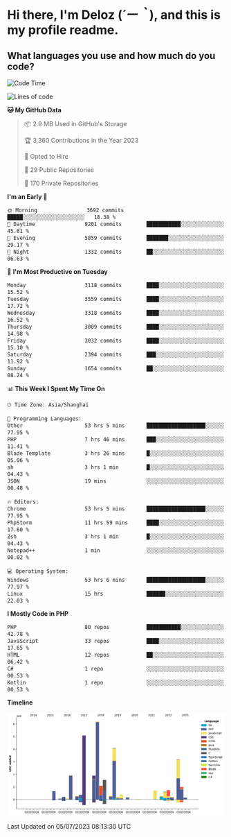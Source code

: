 # **Hi there, I'm Deloz (*´ー｀*), and this is my profile readme.**

## **What languages you use and how much do you code?**

<!--START_SECTION:waka-->
![Code Time](http://img.shields.io/badge/Code%20Time-1%2C832%20hrs%2024%20mins-blue)

![Lines of code](https://img.shields.io/badge/From%20Hello%20World%20I%27ve%20Written-31.3%20million%20lines%20of%20code-blue)

**🐱 My GitHub Data** 

> 📦 2.9 MB Used in GitHub's Storage 
 > 
> 🏆 3,360 Contributions in the Year 2023
 > 
> 💼 Opted to Hire
 > 
> 📜 29 Public Repositories 
 > 
> 🔑 170 Private Repositories 
 > 
**I'm an Early 🐤** 

```text
🌞 Morning                3692 commits        █████░░░░░░░░░░░░░░░░░░░░   18.38 % 
🌆 Daytime                9201 commits        ███████████░░░░░░░░░░░░░░   45.81 % 
🌃 Evening                5859 commits        ███████░░░░░░░░░░░░░░░░░░   29.17 % 
🌙 Night                  1332 commits        ██░░░░░░░░░░░░░░░░░░░░░░░   06.63 % 
```
📅 **I'm Most Productive on Tuesday** 

```text
Monday                   3118 commits        ████░░░░░░░░░░░░░░░░░░░░░   15.52 % 
Tuesday                  3559 commits        ████░░░░░░░░░░░░░░░░░░░░░   17.72 % 
Wednesday                3318 commits        ████░░░░░░░░░░░░░░░░░░░░░   16.52 % 
Thursday                 3009 commits        ████░░░░░░░░░░░░░░░░░░░░░   14.98 % 
Friday                   3032 commits        ████░░░░░░░░░░░░░░░░░░░░░   15.10 % 
Saturday                 2394 commits        ███░░░░░░░░░░░░░░░░░░░░░░   11.92 % 
Sunday                   1654 commits        ██░░░░░░░░░░░░░░░░░░░░░░░   08.24 % 
```


📊 **This Week I Spent My Time On** 

```text
🕑︎ Time Zone: Asia/Shanghai

💬 Programming Languages: 
Other                    53 hrs 5 mins       ███████████████████░░░░░░   77.95 % 
PHP                      7 hrs 46 mins       ███░░░░░░░░░░░░░░░░░░░░░░   11.41 % 
Blade Template           3 hrs 26 mins       █░░░░░░░░░░░░░░░░░░░░░░░░   05.06 % 
sh                       3 hrs 1 min         █░░░░░░░░░░░░░░░░░░░░░░░░   04.43 % 
JSON                     19 mins             ░░░░░░░░░░░░░░░░░░░░░░░░░   00.48 % 

🔥 Editors: 
Chrome                   53 hrs 5 mins       ███████████████████░░░░░░   77.95 % 
PhpStorm                 11 hrs 59 mins      ████░░░░░░░░░░░░░░░░░░░░░   17.60 % 
Zsh                      3 hrs 1 min         █░░░░░░░░░░░░░░░░░░░░░░░░   04.43 % 
Notepad++                1 min               ░░░░░░░░░░░░░░░░░░░░░░░░░   00.02 % 

💻 Operating System: 
Windows                  53 hrs 6 mins       ███████████████████░░░░░░   77.97 % 
Linux                    15 hrs              ██████░░░░░░░░░░░░░░░░░░░   22.03 % 
```

**I Mostly Code in PHP** 

```text
PHP                      80 repos            ███████████░░░░░░░░░░░░░░   42.78 % 
JavaScript               33 repos            ████░░░░░░░░░░░░░░░░░░░░░   17.65 % 
HTML                     12 repos            ██░░░░░░░░░░░░░░░░░░░░░░░   06.42 % 
C#                       1 repo              ░░░░░░░░░░░░░░░░░░░░░░░░░   00.53 % 
Kotlin                   1 repo              ░░░░░░░░░░░░░░░░░░░░░░░░░   00.53 % 
```



**Timeline**

![Lines of Code chart](https://raw.githubusercontent.com/deloz/deloz/main/assets/bar_graph.png)


 Last Updated on 05/07/2023 08:13:30 UTC
<!--END_SECTION:waka-->
